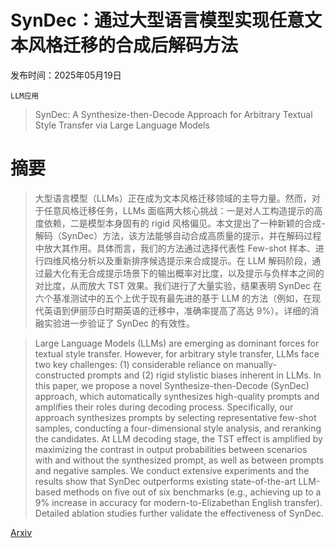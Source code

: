 # SynDec：通过大型语言模型实现任意文本风格迁移的合成后解码方法

发布时间：2025年05月19日

`LLM应用`

> SynDec: A Synthesize-then-Decode Approach for Arbitrary Textual Style Transfer via Large Language Models

# 摘要

> 大型语言模型（LLMs）正在成为文本风格迁移领域的主导力量。然而，对于任意风格迁移任务，LLMs 面临两大核心挑战：一是对人工构造提示的高度依赖，二是模型本身固有的 rigid 风格偏见。本文提出了一种新颖的合成-解码（SynDec）方法，该方法能够自动合成高质量的提示，并在解码过程中放大其作用。具体而言，我们的方法通过选择代表性 Few-shot 样本、进行四维风格分析以及重新排序候选提示来合成提示。在 LLM 解码阶段，通过最大化有无合成提示场景下的输出概率对比度，以及提示与负样本之间的对比度，从而放大 TST 效果。我们进行了大量实验，结果表明 SynDec 在六个基准测试中的五个上优于现有最先进的基于 LLM 的方法（例如，在现代英语到伊丽莎白时期英语的迁移中，准确率提高了高达 9%）。详细的消融实验进一步验证了 SynDec 的有效性。

> Large Language Models (LLMs) are emerging as dominant forces for textual style transfer. However, for arbitrary style transfer, LLMs face two key challenges: (1) considerable reliance on manually-constructed prompts and (2) rigid stylistic biases inherent in LLMs. In this paper, we propose a novel Synthesize-then-Decode (SynDec) approach, which automatically synthesizes high-quality prompts and amplifies their roles during decoding process. Specifically, our approach synthesizes prompts by selecting representative few-shot samples, conducting a four-dimensional style analysis, and reranking the candidates. At LLM decoding stage, the TST effect is amplified by maximizing the contrast in output probabilities between scenarios with and without the synthesized prompt, as well as between prompts and negative samples. We conduct extensive experiments and the results show that SynDec outperforms existing state-of-the-art LLM-based methods on five out of six benchmarks (e.g., achieving up to a 9\% increase in accuracy for modern-to-Elizabethan English transfer). Detailed ablation studies further validate the effectiveness of SynDec.

[Arxiv](https://arxiv.org/abs/2505.12821)